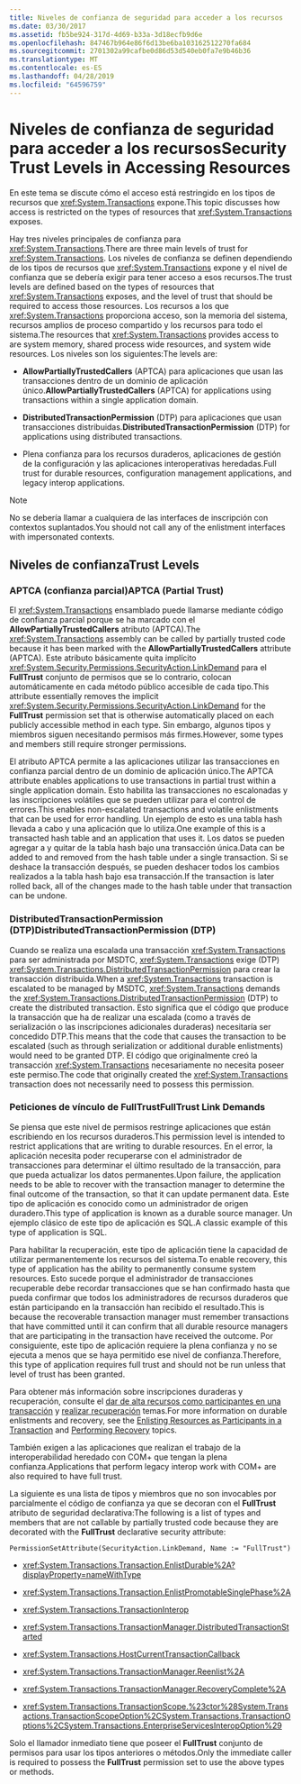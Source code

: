 ```yaml
---
title: Niveles de confianza de seguridad para acceder a los recursos
ms.date: 03/30/2017
ms.assetid: fb5be924-317d-4d69-b33a-3d18ecfb9d6e
ms.openlocfilehash: 847467b964e86f6d13be6ba103162512270fa684
ms.sourcegitcommit: 2701302a99cafbe0d86d53d540eb0fa7e9b46b36
ms.translationtype: MT
ms.contentlocale: es-ES
ms.lasthandoff: 04/28/2019
ms.locfileid: "64596759"
---
```

# <a name="security-trust-levels-in-accessing-resources"></a><span data-ttu-id="45269-102">Niveles de confianza de seguridad para acceder a los recursos</span><span class="sxs-lookup"><span data-stu-id="45269-102">Security Trust Levels in Accessing Resources</span></span>
<span data-ttu-id="45269-103">En este tema se discute cómo el acceso está restringido en los tipos de recursos que <xref:System.Transactions> expone.</span><span class="sxs-lookup"><span data-stu-id="45269-103">This topic discusses how access is restricted on the types of resources that <xref:System.Transactions> exposes.</span></span>  
  
 <span data-ttu-id="45269-104">Hay tres niveles principales de confianza para <xref:System.Transactions>.</span><span class="sxs-lookup"><span data-stu-id="45269-104">There are three main levels of trust for <xref:System.Transactions>.</span></span> <span data-ttu-id="45269-105">Los niveles de confianza se definen dependiendo de los tipos de recursos que <xref:System.Transactions> expone y el nivel de confianza que se debería exigir para tener acceso a esos recursos.</span><span class="sxs-lookup"><span data-stu-id="45269-105">The trust levels are defined based on the types of resources that <xref:System.Transactions> exposes, and the level of trust that should be required to access those resources.</span></span> <span data-ttu-id="45269-106">Los recursos a los que <xref:System.Transactions> proporciona acceso, son la memoria del sistema, recursos amplios de proceso compartido y los recursos para todo el sistema.</span><span class="sxs-lookup"><span data-stu-id="45269-106">The resources that <xref:System.Transactions> provides access to are system memory, shared process wide resources, and system wide resources.</span></span> <span data-ttu-id="45269-107">Los niveles son los siguientes:</span><span class="sxs-lookup"><span data-stu-id="45269-107">The levels are:</span></span>  
  
- <span data-ttu-id="45269-108">**AllowPartiallyTrustedCallers** (APTCA) para aplicaciones que usan las transacciones dentro de un dominio de aplicación único.</span><span class="sxs-lookup"><span data-stu-id="45269-108">**AllowPartiallyTrustedCallers** (APTCA) for applications using transactions within a single application domain.</span></span>  
  
- <span data-ttu-id="45269-109">**DistributedTransactionPermission** (DTP) para aplicaciones que usan transacciones distribuidas.</span><span class="sxs-lookup"><span data-stu-id="45269-109">**DistributedTransactionPermission** (DTP) for applications using distributed transactions.</span></span>  
  
- <span data-ttu-id="45269-110">Plena confianza para los recursos duraderos, aplicaciones de gestión de la configuración y las aplicaciones interoperativas heredadas.</span><span class="sxs-lookup"><span data-stu-id="45269-110">Full trust for durable resources, configuration management applications, and legacy interop applications.</span></span>  
  
> [!NOTE]
>  <span data-ttu-id="45269-111">No se debería llamar a cualquiera de las interfaces de inscripción con contextos suplantados.</span><span class="sxs-lookup"><span data-stu-id="45269-111">You should not call any of the enlistment interfaces with impersonated contexts.</span></span>  
  
## <a name="trust-levels"></a><span data-ttu-id="45269-112">Niveles de confianza</span><span class="sxs-lookup"><span data-stu-id="45269-112">Trust Levels</span></span>  
  
### <a name="aptca-partial-trust"></a><span data-ttu-id="45269-113">APTCA (confianza parcial)</span><span class="sxs-lookup"><span data-stu-id="45269-113">APTCA (Partial Trust)</span></span>  
 <span data-ttu-id="45269-114">El <xref:System.Transactions> ensamblado puede llamarse mediante código de confianza parcial porque se ha marcado con el **AllowPartiallyTrustedCallers** atributo (APTCA).</span><span class="sxs-lookup"><span data-stu-id="45269-114">The <xref:System.Transactions> assembly can be called by partially trusted code because it has been marked with the **AllowPartiallyTrustedCallers** attribute (APTCA).</span></span> <span data-ttu-id="45269-115">Este atributo básicamente quita implícito <xref:System.Security.Permissions.SecurityAction.LinkDemand> para el **FullTrust** conjunto de permisos que se lo contrario, colocan automáticamente en cada método público accesible de cada tipo.</span><span class="sxs-lookup"><span data-stu-id="45269-115">This attribute essentially removes the implicit <xref:System.Security.Permissions.SecurityAction.LinkDemand> for the **FullTrust** permission set that is otherwise automatically placed on each publicly accessible method in each type.</span></span> <span data-ttu-id="45269-116">Sin embargo, algunos tipos y miembros siguen necesitando permisos más firmes.</span><span class="sxs-lookup"><span data-stu-id="45269-116">However, some types and members still require stronger permissions.</span></span>  
  
 <span data-ttu-id="45269-117">El atributo APTCA permite a las aplicaciones utilizar las transacciones en confianza parcial dentro de un dominio de aplicación único.</span><span class="sxs-lookup"><span data-stu-id="45269-117">The APTCA attribute enables applications to use transactions in partial trust within a single application domain.</span></span> <span data-ttu-id="45269-118">Esto habilita las transacciones no escalonadas y las inscripciones volátiles que se pueden utilizar para el control de errores.</span><span class="sxs-lookup"><span data-stu-id="45269-118">This enables non-escalated transactions and volatile enlistments that can be used for error handling.</span></span> <span data-ttu-id="45269-119">Un ejemplo de esto es una tabla hash llevada a cabo y una aplicación que lo utiliza.</span><span class="sxs-lookup"><span data-stu-id="45269-119">One example of this is a transacted hash table and an application that uses it.</span></span> <span data-ttu-id="45269-120">Los datos se pueden agregar a y quitar de la tabla hash bajo una transacción única.</span><span class="sxs-lookup"><span data-stu-id="45269-120">Data can be added to and removed from the hash table under a single transaction.</span></span> <span data-ttu-id="45269-121">Si se deshace la transacción después, se pueden deshacer todos los cambios realizados a la tabla hash bajo esa transacción.</span><span class="sxs-lookup"><span data-stu-id="45269-121">If the transaction is later rolled back, all of the changes made to the hash table under that transaction can be undone.</span></span>  
  
### <a name="distributedtransactionpermission-dtp"></a><span data-ttu-id="45269-122">DistributedTransactionPermission (DTP)</span><span class="sxs-lookup"><span data-stu-id="45269-122">DistributedTransactionPermission (DTP)</span></span>  
 <span data-ttu-id="45269-123">Cuando se realiza una escalada una transacción <xref:System.Transactions> para ser administrada por MSDTC, <xref:System.Transactions> exige (DTP) <xref:System.Transactions.DistributedTransactionPermission> para crear la transacción distribuida.</span><span class="sxs-lookup"><span data-stu-id="45269-123">When a <xref:System.Transactions> transaction is escalated to be managed by MSDTC, <xref:System.Transactions> demands the <xref:System.Transactions.DistributedTransactionPermission> (DTP) to create the distributed transaction.</span></span> <span data-ttu-id="45269-124">Esto significa que el código que produce la transacción que ha de realizar una escalada (como a través de serialización o las inscripciones adicionales duraderas) necesitaría ser concedido DTP.</span><span class="sxs-lookup"><span data-stu-id="45269-124">This means that the code that causes the transaction to be escalated (such as through serialization or additional durable enlistments) would need to be granted DTP.</span></span> <span data-ttu-id="45269-125">El código que originalmente creó la transacción <xref:System.Transactions> necesariamente no necesita poseer este permiso.</span><span class="sxs-lookup"><span data-stu-id="45269-125">The code that originally created the <xref:System.Transactions> transaction does not necessarily need to possess this permission.</span></span>  
  
### <a name="fulltrust-link-demands"></a><span data-ttu-id="45269-126">Peticiones de vínculo de FullTrust</span><span class="sxs-lookup"><span data-stu-id="45269-126">FullTrust Link Demands</span></span>  
 <span data-ttu-id="45269-127">Se piensa que este nivel de permisos restringe aplicaciones que están escribiendo en los recursos duraderos.</span><span class="sxs-lookup"><span data-stu-id="45269-127">This permission level is intended to restrict applications that are writing to durable resources.</span></span> <span data-ttu-id="45269-128">En el error, la aplicación necesita poder recuperarse con el administrador de transacciones para determinar el último resultado de la transacción, para que pueda actualizar los datos permanentes.</span><span class="sxs-lookup"><span data-stu-id="45269-128">Upon failure, the application needs to be able to recover with the transaction manager to determine the final outcome of the transaction, so that it can update permanent data.</span></span> <span data-ttu-id="45269-129">Este tipo de aplicación es conocido como un administrador de origen duradero.</span><span class="sxs-lookup"><span data-stu-id="45269-129">This type of application is known as a durable source manager.</span></span> <span data-ttu-id="45269-130">Un ejemplo clásico de este tipo de aplicación es SQL.</span><span class="sxs-lookup"><span data-stu-id="45269-130">A classic example of this type of application is SQL.</span></span>  
  
 <span data-ttu-id="45269-131">Para habilitar la recuperación, este tipo de aplicación tiene la capacidad de utilizar permanentemente los recursos del sistema.</span><span class="sxs-lookup"><span data-stu-id="45269-131">To enable recovery, this type of application has the ability to permanently consume system resources.</span></span> <span data-ttu-id="45269-132">Esto sucede porque el administrador de transacciones recuperable debe recordar transacciones que se han confirmado hasta que pueda confirmar que todos los administradores de recursos duraderos que están participando en la transacción han recibido el resultado.</span><span class="sxs-lookup"><span data-stu-id="45269-132">This is because the recoverable transaction manager must remember transactions that have committed until it can confirm that all durable resource managers that are participating in the transaction have received the outcome.</span></span> <span data-ttu-id="45269-133">Por consiguiente, este tipo de aplicación requiere la plena confianza y no se ejecuta a menos que se haya permitido ese nivel de confianza.</span><span class="sxs-lookup"><span data-stu-id="45269-133">Therefore, this type of application requires full trust and should not be run unless that level of trust has been granted.</span></span>  
  
 <span data-ttu-id="45269-134">Para obtener más información sobre inscripciones duraderas y recuperación, consulte el [dar de alta recursos como participantes en una transacción](../../../../docs/framework/data/transactions/enlisting-resources-as-participants-in-a-transaction.md) y [realizar recuperación](../../../../docs/framework/data/transactions/performing-recovery.md) temas.</span><span class="sxs-lookup"><span data-stu-id="45269-134">For more information on durable enlistments and recovery, see the [Enlisting Resources as Participants in a Transaction](../../../../docs/framework/data/transactions/enlisting-resources-as-participants-in-a-transaction.md) and [Performing Recovery](../../../../docs/framework/data/transactions/performing-recovery.md) topics.</span></span>  
  
 <span data-ttu-id="45269-135">También exigen a las aplicaciones que realizan el trabajo de la interoperabilidad heredado con COM+ que tengan la plena confianza.</span><span class="sxs-lookup"><span data-stu-id="45269-135">Applications that perform legacy interop work with COM+ are also required to have full trust.</span></span>  
  
 <span data-ttu-id="45269-136">La siguiente es una lista de tipos y miembros que no son invocables por parcialmente el código de confianza ya que se decoran con el **FullTrust** atributo de seguridad declarativa:</span><span class="sxs-lookup"><span data-stu-id="45269-136">The following is a list of types and members that are not callable by partially trusted code because they are decorated with the **FullTrust** declarative security attribute:</span></span>  
  
 `PermissionSetAttribute(SecurityAction.LinkDemand, Name := "FullTrust")`  
  
- <xref:System.Transactions.Transaction.EnlistDurable%2A?displayProperty=nameWithType>  
  
- <xref:System.Transactions.Transaction.EnlistPromotableSinglePhase%2A>  
  
- <xref:System.Transactions.TransactionInterop>  
  
- <xref:System.Transactions.TransactionManager.DistributedTransactionStarted>  
  
- <xref:System.Transactions.HostCurrentTransactionCallback>  
  
- <xref:System.Transactions.TransactionManager.Reenlist%2A>  
  
- <xref:System.Transactions.TransactionManager.RecoveryComplete%2A>  
  
- <xref:System.Transactions.TransactionScope.%23ctor%28System.Transactions.TransactionScopeOption%2CSystem.Transactions.TransactionOptions%2CSystem.Transactions.EnterpriseServicesInteropOption%29>  
  
 <span data-ttu-id="45269-137">Solo el llamador inmediato tiene que poseer el **FullTrust** conjunto de permisos para usar los tipos anteriores o métodos.</span><span class="sxs-lookup"><span data-stu-id="45269-137">Only the immediate caller is required to possess the **FullTrust** permission set to use the above types or methods.</span></span>

